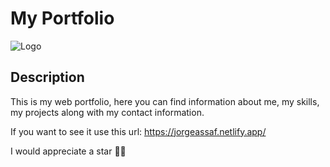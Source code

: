 # My Portfolio

![Logo](https://i.postimg.cc/hGCGk1L1/Demo.png)

## Description

This is my web portfolio, here you can find information about me, my skills, my projects along with my contact information.

If you want to see it use this url: https://jorgeassaf.netlify.app/

I would appreciate a star 🌟😊
